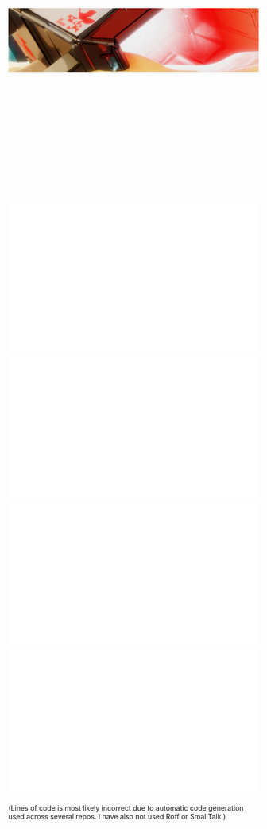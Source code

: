 <svg fill="none" viewBox="0 0 800 600" width="100%" height="auto" preserveAspectRatio="xMidYMid meet" xmlns="http://www.w3.org/2000/svg">
  <foreignObject width="100%" height="100%">
    <div xmlns="http://www.w3.org/1999/xhtml">
      <style>
        .image-container {
          width: 100%;
          height: 100%;
          overflow: hidden;
        }
        .image-container img {
          width: 100%;
          height: 100%;
          object-fit: cover;
          transition: transform 0.5s ease;
        }
        .image-container:hover img {
          transform: scale(1.5);
        }
      </style>
      <div class="image-container">
        <img src="https://github.com/akhilsadam/akhilsadam/blob/main/img/deserteye.2.q.png?raw=true" />
      </div>
    </div>
  </foreignObject>
</svg>

![](https://raw.githubusercontent.com/akhilsadam/github-stats/master/generated/overview.svg#gh-dark-mode-only)
![](https://raw.githubusercontent.com/akhilsadam/github-stats/master/generated/overview.svg#gh-light-mode-only)
![](https://raw.githubusercontent.com/akhilsadam/github-stats/master/generated/languages.svg#gh-dark-mode-only)
![](https://raw.githubusercontent.com/akhilsadam/github-stats/master/generated/languages.svg#gh-light-mode-only)  

(Lines of code is most likely incorrect due to automatic code generation used across several repos. I have also not used Roff or SmallTalk.)
